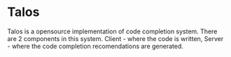 # Talos

Talos is a opensource implementation of code completion system. There are 2 components in this system. Client - where the code is written, Server - where the code completion recomendations are generated. 
